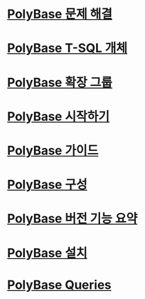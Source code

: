 # [PolyBase 문제 해결](polybase-troubleshooting.md)
# [PolyBase T-SQL 개체](polybase-t-sql-objects.md)
# [PolyBase 확장 그룹](polybase-scale-out-groups.md)
# [PolyBase 시작하기](get-started-with-polybase.md)
# [PolyBase 가이드](polybase-guide.md)
# [PolyBase 구성](polybase-configuration.md)
# [PolyBase 버전 기능 요약](polybase-versioned-feature-summary.md)
# [PolyBase 설치](polybase-installation.md)
# [PolyBase Queries](polybase-queries.md)
